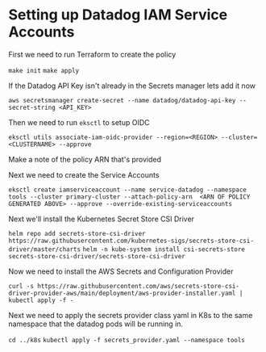 # Setting up Datadog IAM Service Accounts

First we need to run Terraform to create the policy

`make init`
`make apply`

If the Datadog API Key isn't already in the Secrets manager lets add it now

`aws secretsmanager create-secret --name datadog/datadog-api-key --secret-string <API_KEY> `

Then we need to run `eksctl` to setup OIDC

`eksctl utils associate-iam-oidc-provider --region=<REGION> --cluster=<CLUSTERNAME> --approve`

Make a note of the policy ARN that's provided

Next we need to create the Service Accounts

`eksctl create iamserviceaccount --name service-datadog --namespace tools --cluster primary-cluster --attach-policy-arn  <ARN OF POLICY GENERATED ABOVE> --approve --override-existing-serviceaccounts`

Next we'll install the Kubernetes Secret Store CSI Driver

`helm repo add secrets-store-csi-driver https://raw.githubusercontent.com/kubernetes-sigs/secrets-store-csi-driver/master/charts`
`helm -n kube-system install csi-secrets-store secrets-store-csi-driver/secrets-store-csi-driver`

Now we need to install the AWS Secrets and Configuration Provider

`curl -s https://raw.githubusercontent.com/aws/secrets-store-csi-driver-provider-aws/main/deployment/aws-provider-installer.yaml | kubectl apply -f - `

Next we need to apply the secrets provider class yaml in K8s to the same namespace that the datadog pods will be running in.

`cd ../k8s`
`kubectl apply -f secrets_provider.yaml --namespace tools`
